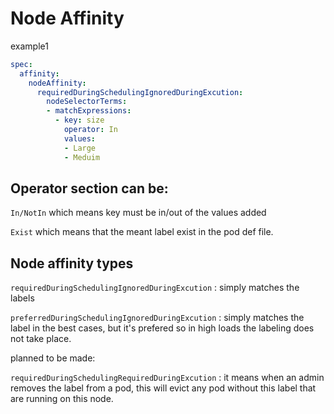 # Node Affinity

example1

```YAML
spec:
  affinity:
    nodeAffinity:
      requiredDuringSchedulingIgnoredDuringExcution:
        nodeSelectorTerms:
        - matchExpressions:
          - key: size
            operator: In
            values:
            - Large
            - Meduim
```

## Operator section can be:

`In/NotIn` which means key must be in/out of the values added

`Exist` which means that the meant label exist in the pod def file. 

## Node affinity types

`requiredDuringSchedulingIgnoredDuringExcution` : simply matches the labels

`preferredDuringSchedulingIgnoredDuringExcution` : simply matches the label in the best cases, but it's prefered so in high loads the labeling does not take place.

planned to be made:

`requiredDuringSchedulingRequiredDuringExcution` : it means when an admin removes the label from a pod, this will evict any pod without this label that are running on this node.
